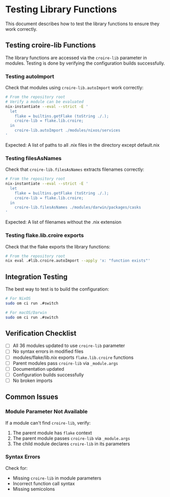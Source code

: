 # Testing Library Functions

This document describes how to test the library functions to ensure they work correctly.

## Testing croire-lib Functions

The library functions are accessed via the `croire-lib` parameter in modules. Testing is done by verifying the configuration builds successfully.

### Testing autoImport

Check that modules using `croire-lib.autoImport` work correctly:

```bash
# From the repository root
# Verify a module can be evaluated
nix-instantiate --eval --strict -E '
  let
    flake = builtins.getFlake (toString ./.);
    croire-lib = flake.lib.croire;
  in
    croire-lib.autoImport ./modules/nixos/services
'
```

Expected: A list of paths to all .nix files in the directory except default.nix

### Testing filesAsNames

Check that `croire-lib.filesAsNames` extracts filenames correctly:

```bash
# From the repository root
nix-instantiate --eval --strict -E '
  let
    flake = builtins.getFlake (toString ./.);
    croire-lib = flake.lib.croire;
  in
    croire-lib.filesAsNames ./modules/darwin/packages/casks
'
```

Expected: A list of filenames without the .nix extension

### Testing flake.lib.croire exports

Check that the flake exports the library functions:

```bash
# From the repository root
nix eval .#lib.croire.autoImport --apply 'x: "function exists"'
```

## Integration Testing

The best way to test is to build the configuration:

```bash
# For NixOS
sudo om ci run .#switch

# For macOS/Darwin
sudo om ci run .#switch
```

## Verification Checklist

- [ ] All 36 modules updated to use `croire-lib` parameter
- [ ] No syntax errors in modified files
- [ ] modules/flake/lib.nix exports `flake.lib.croire` functions
- [ ] Parent modules pass `croire-lib` via `_module.args`
- [ ] Documentation updated
- [ ] Configuration builds successfully
- [ ] No broken imports

## Common Issues

### Module Parameter Not Available

If a module can't find `croire-lib`, verify:
1. The parent module has `flake` context
2. The parent module passes `croire-lib` via `_module.args`
3. The child module declares `croire-lib` in its parameters

### Syntax Errors

Check for:
- Missing `croire-lib` in module parameters
- Incorrect function call syntax
- Missing semicolons
